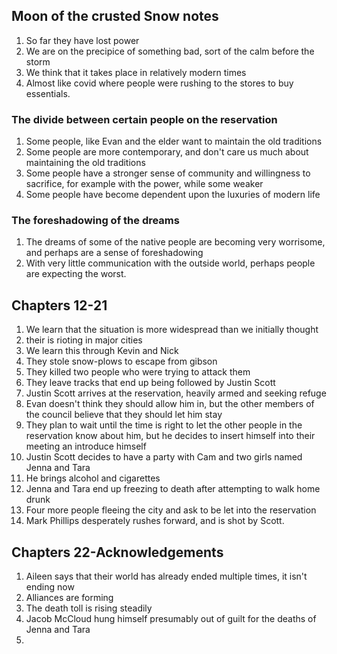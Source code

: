 ## Moon of the crusted Snow notes

1. So far they have lost power
2. We are on the precipice of something bad, sort of the calm before the storm
3. We think that it takes place in relatively modern times
4. Almost like covid where people were rushing to the stores to buy essentials.

### The divide between certain people on the reservation
1. Some people, like Evan and the elder want to maintain the old traditions
2. Some people are more contemporary, and don't care us much about maintaining the old traditions
3. Some people have a stronger sense of community and willingness to sacrifice, for example with the power, while some weaker
4. Some people have become dependent upon the luxuries of modern life

### The foreshadowing of the dreams
1. The dreams of some of the native people are becoming very worrisome, and perhaps are a sense of foreshadowing
2. With very little communication with the outside world, perhaps people are expecting the worst.

## Chapters 12-21
1. We learn that the situation is more widespread than we initially thought
2. their is rioting in major cities
3. We learn this through Kevin and Nick
4. They stole snow-plows to escape from gibson
5. They killed two people who were trying to attack them
6. They leave tracks that end up being followed by Justin Scott
7. Justin Scott arrives at the reservation, heavily armed and seeking refuge
8. Evan doesn't think they should allow him in, but the other members of the council believe that they should let him stay
9. They plan to wait until the time is right to let the other people in the reservation know about him, but he decides to insert himself into their meeting an introduce himself
10. Justin Scott decides to have a party with Cam and two girls named Jenna and Tara
11. He brings alcohol and cigarettes
12. Jenna and Tara end up freezing to death after attempting to walk home drunk
13. Four more people fleeing the city and ask to be let into the reservation
14. Mark Phillips desperately rushes forward, and is shot by Scott.


## Chapters 22-Acknowledgements
1. Aileen says that their world has already ended multiple times, it isn't ending now
2. Alliances are forming
3. The death toll is rising steadily
4. Jacob McCloud hung himself presumably out of guilt for the deaths of Jenna and Tara
5. 




